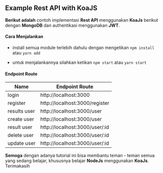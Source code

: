 ## Example Rest API with KoaJS

**Berikut adalah** contoh implementasi **Rest API** menggunakan **KoaJs** berikut dengan **MongoDB** dan authentikasi menggunakan **JWT**.

#### Cara Menjalankan

- install semua module terlebih dahulu dengan mengetikan `npm install ` atau `yarn add`

- untuk menjalankannya silahkan ketikan `npm start` atau `yarn start`

#### Endpoint Route

| Name  | Endpoint Route |
| ------------- | ------------- |
| login  |   http://localhost:3000  |
| register  |  http://localhost:3000/register  |
| results user |   http://localhost:3000/user  |
| create user |   http://localhost:3000/user  |
| result user |   http://localhost:3000/user/:id  |
| delete user |   http://localhost:3000/user/:id  |
| update user |   http://localhost:3000/user/:id  |

**Semoga** dengan adanya tutorial ini  bisa membantu teman - teman semua yang sedang belajar, khususnya belajar **NodeJs** menggunakan **KoaJs**. Terimakasih